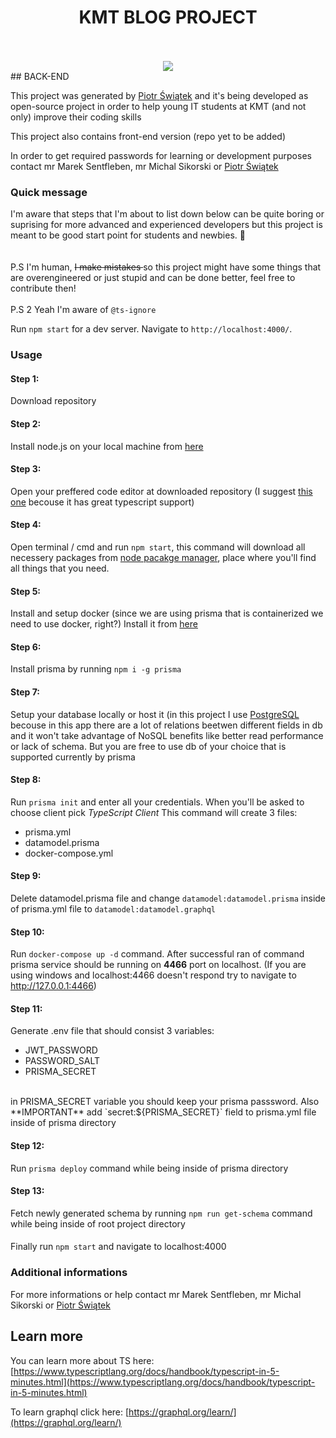 <h1 align="center"> <strong> KMT BLOG PROJECT </strong> </h1>

<br />
<br />

<div align="center"><img src="https://imgur.com/1MfnLVl.png" /></div>
## BACK-END

This project was generated by [Piotr Świątek](https://github.com/piotrek12101999) and
it's being developed as open-source project in order to help young IT students at KMT (and not only)
improve their coding skills

This project also contains front-end version (repo yet to be added)

In order to get required passwords for learning or development purposes contact mr Marek Sentfleben, mr Michal Sikorski or [Piotr Świątek](https://github.com/piotrek12101999)

### Quick message

I'm aware that steps that I'm about to list down below can be quite boring or suprising for more advanced and experienced developers but this project is meant to be good start point for students and newbies. :information_desk_person:	
<br />
<br />
P.S I'm human, <strike> I make mistakes </strike> so this project might have some things that are overengineered or just stupid and can be done better, feel free to contribute then!
<br />
<br />
P.S 2 Yeah I'm aware of `@ts-ignore`

Run `npm start` for a dev server. Navigate to `http://localhost:4000/`.

### Usage

#### Step 1:
Download repository

#### Step 2:
Install node.js on your local machine from [here](https://nodejs.org/en/download/)

#### Step 3:
Open your preffered code editor at downloaded repository (I suggest [this one](https://code.visualstudio.com/) becouse it has great typescript support)

#### Step 4:
Open terminal / cmd and run `npm start`, this command will download all necessery packages from [node pacakge manager](https://www.npmjs.com/), place where you'll find all things that you need.

#### Step 5:
Install and setup docker (since we are using prisma that is containerized we need to use docker, right?) Install it from [here](https://www.docker.com/products/docker-desktop)

#### Step 6:
Install prisma by running `npm i -g prisma`

#### Step 7:
Setup your database locally or host it (in this project I use [PostgreSQL](https://www.postgresql.org/) becouse in this app there are a lot of relations beetwen different fields in db and it won't take advantage of NoSQL benefits like better read performance or lack of schema. But you are free to use db of your choice that is supported currently by prisma

#### Step 8:
Run `prisma init` and enter all your credentials. When you'll be asked to choose client pick *TypeScript Client*  This command will create 3 files:
* prisma.yml
* datamodel.prisma
* docker-compose.yml

#### Step 9:
Delete datamodel.prisma file and change `datamodel:datamodel.prisma` inside of prisma.yml file to `datamodel:datamodel.graphql`

#### Step 10:
Run `docker-compose up -d` command. After successful ran of command prisma service should be running on **4466** port on localhost. (If you are using windows and localhost:4466 doesn't respond try to navigate to http://127.0.0.1:4466)

#### Step 11:
Generate .env file that should consist 3 variables:
* JWT_PASSWORD
* PASSWORD_SALT
* PRISMA_SECRET
<br />
in PRISMA_SECRET variable you should keep your prisma passsword. Also **IMPORTANT** add `secret:${PRISMA_SECRET}` field to prisma.yml file inside of prisma directory

#### Step 12:
Run `prisma deploy` command while being inside of prisma directory

#### Step 13:
Fetch newly generated schema by running `npm run get-schema` command while being inside of root project directory

####
Finally run `npm start` and navigate to localhost:4000


### Additional informations

For more informations or help contact mr Marek Sentfleben, mr Michal Sikorski or [Piotr Świątek](https://github.com/piotrek12101999)

## Learn more

You can learn more about TS here: [https://www.typescriptlang.org/docs/handbook/typescript-in-5-minutes.html](https://www.typescriptlang.org/docs/handbook/typescript-in-5-minutes.html)

To learn graphql click here: [https://graphql.org/learn/](https://graphql.org/learn/)
